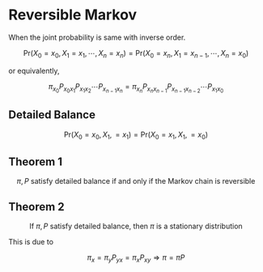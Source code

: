 # Reversible Markov

When the joint probability is same with inverse order.

$$
\text{Pr}(X_0=x_0, X_1=x_1, \cdots, X_n=x_n) = \text{Pr}(X_0=x_n, X_1=x_{n-1}, \cdots, X_n=x_0)
$$

or equivalently,

$$
\pi_{x_0} P_{x_0x_1} P_{x_1x_2} \cdots P_{x_{n-1}x_n} = \pi_{x_n} P_{x_nx_{n-1}} P_{x_{n-1}x_{n-2}} \cdots P_{x_{1}x_0}
$$

## Detailed Balance

$$
\text{Pr}(X_0 = x_0, X_1, = x_1) = \text{Pr}(X_0 = x_1, X_1, = x_0)
$$

## Theorem 1

$$
\pi, P ~\text{satisfy detailed balance if and only if the Markov chain is reversible}
$$

## Theorem 2&#x20;

$$
\text{If}~ \pi, P~ \text{satisfy detailed balance, then } \pi~ \text{is a stationary distribution}
$$

This is due to

$$
\pi_x = \pi_y P_{yx} = \pi_x P_{xy} \Rightarrow \pi = \pi P
$$
